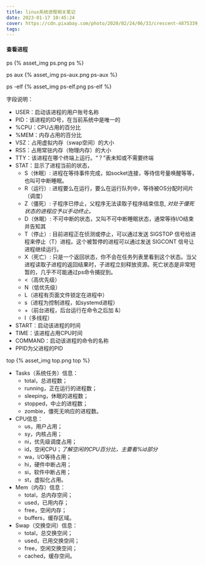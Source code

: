 ```yaml
---
title: linux系统进程相关笔记
date: 2023-01-17 10:45:24
cover: https://cdn.pixabay.com/photo/2020/02/24/06/33/crescent-4875339_640.jpg
tags:
---
```


#### 查看进程
ps
{% asset_img ps.png ps %}
<!-- more -->
ps aux
{% asset_img ps-aux.png ps-aux %}

ps -elf
{% asset_img ps-elf.png ps-elf %}

字段说明：
- USER：启动该进程的用户账号名称 
- PID：该进程的ID号，在当前系统中是唯一的 
- %CPU：CPU占用的百分比 
- %MEM：内存占用的百分比
- VSZ：占用虚拟内存（swap空间）的大小 
- RSS：占用常驻内存（物理内存）的大小
- TTY：该进程在哪个终端上运行。“？”表未知或不需要终端 
- STAT：显示了进程当前的状态，
  - S（休眠）: 进程在等待事件完成，如socket连接，等待信号量唤醒等等，也叫可中断睡眠。
  - R（运行）: 进程要么在运行，要么在运行队列中，等待被OS分配时间片（调度）
  - Z（僵死）: 子程序已停止，父程序无法读取子程序结束信息, *对处于僵死状态的进程应予以手动终止。*
  - D（休眠）: 不可中断的状态，又叫不可中断睡眠状态，通常等待I/O结束并告知其
  - T（停止）: 目前进程正在侦测或停止，可以通过发送 SIGSTOP 信号给进程来停止（T）进程。这个被暂停的进程可以通过发送 SIGCONT 信号让进程继续运行。
  - X（死亡）: 只是一个返回状态，你不会在任务列表里看到这个状态。当父进程读取子进程的返回结果时，子进程立刻释放资源。死亡状态是非常短暂的，几乎不可能通过ps命令捕捉到。
  - <（高优先级）
  - N（低优先级）
  - L（进程有页面文件锁定在进程中）
  - s（进程为控制进程，如systemd进程）
  - +（前台进程，后台运行在命令之后加 &）
  - I（多线程）
- START：启动该进程的时间 
- TIME：该进程占用CPU时间 
- COMMAND：启动该进程的命令的名称
- PPID为父进程的PID

top
{% asset_img top.png top %}
- Tasks（系统任务）信息：
  - total，总进程数；
  - running，正在运行的进程数；
  - sleeping，休眠的进程数；
  - stopped，中止的进程数；
  - zombie，僵死无响应的进程数。
- CPU信息：
  - us，用户占用；
  - sy，内核占用；
  - ni，优先级调度占用；
  - id，空闲CPU；*了解空闲的CPU百分比，主要看%id部分*
  - wa，I/O等待占用；
  - hi，硬件中断占用；
  - si，软件中断占用；
  - st，虚拟化占用。
- Mem（内存）信息：
  - total，总内存空间；
  - used，已用内存；
  - free，空闲内存；
  - buffers，缓存区域。
- Swap（交换空间）信息：
  - total，总交换空间；
  - used，已用交换空间；
  - free，空闲交换空间；
  - cached，缓存空间。